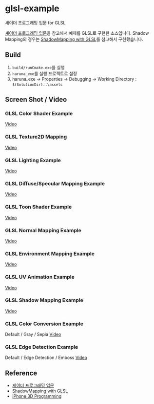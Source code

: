 # glsl-example

셰이더 프로그래밍 입문 for GLSL

[셰이더 프로그래밍 입문](http://www.hanb.co.kr/book/look.html?isbn=978-89-7914-949-4)을 참고해서 예제를 GLSL로 구현한 소스입니다. Shadow Mapping의 경우는 [ShadowMapping with GLSL][fabiensanglard]를 참고해서 구현했습니다.

## Build
1. ```build/runCmake.exe```를 실행
2. ```haruna_exe```를 실행 프로젝트로 설정
2. haruna_exe -> Properties -> Debugging -> Working Directory : ```$(SolutionDir)..\assets```

## Screen Shot / Video
### GLSL Color Shader Example
[Video](http://youtu.be/UXAQF222bhQ)

### GLSL Texture2D Mapping
[Video](http://youtu.be/FujIAOStZ54)

### GLSL Lighting Example
[Video](http://youtu.be/WYu2eOt7TSM)

### GLSL Diffuse/Specular Mapping Example
[Video](http://youtu.be/xZ3KtjtmWLw)

### GLSL Toon Shader Example
[Video](http://youtu.be/bLChCT_nzuU)

### GLSL Normal Mapping Example
[Video](http://youtu.be/kz0rjRE7AKU)

### GLSL Environment Mapping Example
[Video](http://youtu.be/kz0rjRE7AKU)

### GLSL UV Animation Example
[Video](http://youtu.be/9-J4WDu-BfU)

### GLSL Shadow Mapping Example
[Video](http://youtu.be/g1dlrTpxYIc)

### GLSL Color Conversion Example
Default / Gray / Sepia
[Video](http://youtu.be/Bttrulb0KfQ)

### GLSL Edge Detection Example
Default / Edge Detection / Emboss 
[Video](http://youtu.be/kpPKTpR0Z3A)



## Reference
* [셰이더 프로그래밍 입문][pope_book]
* [ShadowMapping with GLSL][fabiensanglard]
* [iPhone 3D Programming][iphone3d]

[pope_book]: http://www.hanb.co.kr/book/look.html?isbn=978-89-7914-949-4
[fabiensanglard]: http://fabiensanglard.net/shadowmapping/index.php
[iphone3d]: http://ofps.oreilly.com/titles/9780596804824/